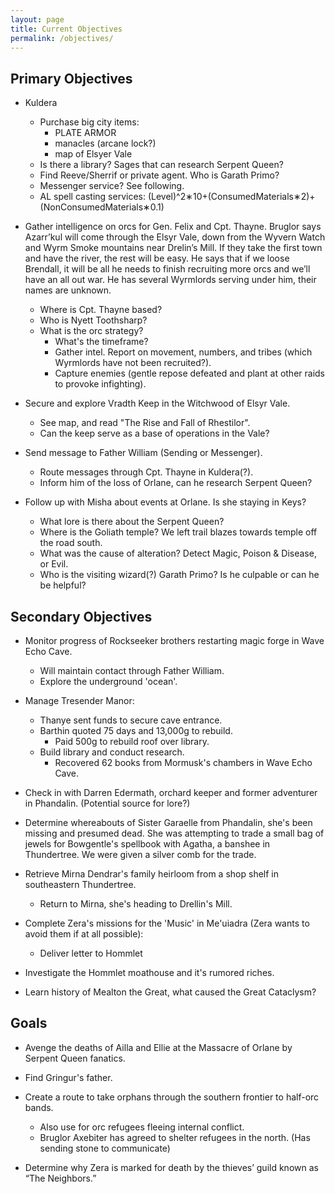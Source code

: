 ```yaml
---
layout: page
title: Current Objectives
permalink: /objectives/
---
```

## Primary Objectives
- Kuldera
  - Purchase big city items:
    - PLATE ARMOR
    - manacles (arcane lock?)
    - map of Elsyer Vale
  - Is there a library? Sages that can research Serpent Queen?
  - Find Reeve/Sherrif or private agent. Who is Garath Primo?
  - Messenger service? See following.
  - AL spell casting services: (Level)^2∗10+(ConsumedMaterials∗2)+(NonConsumedMaterials∗0.1)

- Gather intelligence on orcs for Gen. Felix and Cpt. Thayne. Bruglor says Azarr’kul will come through the Elsyr Vale, down from the Wyvern Watch and Wyrm Smoke mountains near Drelin’s Mill. If they take the first town and have the river, the rest will be easy. He says that if we loose Brendall, it will be all he needs to finish recruiting more orcs and we’ll have an all out war. He has several Wyrmlords serving under him, their names are unknown.
  - Where is Cpt. Thayne based?
  - Who is Nyett Toothsharp?
  - What is the orc strategy?
    - What's the timeframe?
    - Gather intel. Report on movement, numbers, and tribes (which Wyrmlords have not been recruited?).
    - Capture enemies (gentle repose defeated and plant at other raids to provoke infighting).
  
- Secure and explore Vradth Keep in the Witchwood of Elsyr Vale.
  - See map, and read "The Rise and Fall of Rhestilor".
  - Can the keep serve as a base of operations in the Vale?

- Send message to Father William (Sending or Messenger).
  - Route messages through Cpt. Thayne in Kuldera(?).
  - Inform him of the loss of Orlane, can he research Serpent Queen?

- Follow up with Misha about events at Orlane. Is she staying in Keys?
  - What lore is there about the Serpent Queen?
  - Where is the Goliath temple? We left trail blazes towards temple off the road south.
  - What was the cause of alteration? Detect Magic, Poison & Disease, or Evil.
  - Who is the visiting wizard(?) Garath Primo? Is he culpable or can he be helpful?

## Secondary Objectives

- Monitor progress of Rockseeker brothers restarting magic forge in Wave Echo Cave.
  - Will maintain contact through Father William.
  - Explore the underground 'ocean'.

- Manage Tresender Manor: 
  - Thanye sent funds to secure cave entrance.
  - Barthin quoted 75 days and 13,000g to rebuild.
    - Paid 500g to rebuild roof over library.
  - Build library and conduct research.
    - Recovered 62 books from Mormusk's chambers in Wave Echo Cave.

- Check in with Darren Edermath, orchard keeper and former adventurer in Phandalin. (Potential source for lore?)

- Determine whereabouts of Sister Garaelle from Phandalin, she's been missing and presumed dead. She was attempting to trade a small bag of jewels for Bowgentle's spellbook with Agatha, a banshee in Thundertree. We were given a silver comb for the trade.

- Retrieve Mirna Dendrar's family heirloom from a shop shelf in southeastern Thundertree. 
  - Return to Mirna, she's heading to Drellin's Mill.

- Complete Zera's missions for the 'Music' in Me'uiadra (Zera wants to avoid them if at all possible):
  - Deliver letter to Hommlet

- Investigate the Hommlet moathouse and it's rumored riches.

- Learn history of Mealton the Great, what caused the Great Cataclysm?

## Goals

- Avenge the deaths of Ailla and Ellie at the Massacre of Orlane by Serpent Queen fanatics.

- Find Gringur's father.

- Create a route to take orphans through the southern frontier to half-orc bands.
  - Also use for orc refugees fleeing internal conflict.
  - Bruglor Axebiter has agreed to shelter refugees in the north. (Has sending stone to communicate)

- Determine why Zera is marked for death by the thieves’ guild known as “The Neighbors.”
